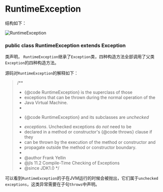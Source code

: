 # RuntimeException
结构如下：

![RuntimeException](http://ovn0i3kdg.bkt.clouddn.com/RuntimeException.png)

### public class RuntimeException extends Exception
类声明， `RuntimeException`继承了`Exception`类，四种构造方法全部调用了父类`Exception`的四种构造方法。

源码对`RuntimeException`的解释如下：
> /**
> * {@code RuntimeException} is the superclass of those
> * exceptions that can be thrown during the normal operation of the
> * Java Virtual Machine.
> *
> * <p>{@code RuntimeException} and its subclasses are <em>unchecked
> * exceptions</em>.  Unchecked exceptions do <em>not</em> need to be
> * declared in a method or constructor's {@code throws} clause if they
> * can be thrown by the execution of the method or constructor and
> * propagate outside the method or constructor boundary.
> *
> * @author  Frank Yellin
> * @jls 11.2 Compile-Time Checking of Exceptions
> * @since   JDK1.0
> */

可以看到`RuntimeException`的子在JVM运行的时候会被抛出，它们属于`unchecked exceptions`，这类异常需要在子句`throws`中声明。
